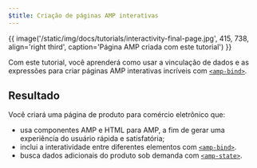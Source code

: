 ```yaml
---
$title: Criação de páginas AMP interativas
---
```


{{ image('/static/img/docs/tutorials/interactivity-final-page.jpg', 415, 738, align='right third', caption='Página AMP criada com este tutorial') }}

Com este tutorial, você aprenderá como usar a vinculação de dados e as expressões para criar páginas AMP interativas incríveis com [`<amp-bind>`](/pt_br/docs/reference/components/amp-bind.html).

## Resultado

Você criará uma página de produto para comércio eletrônico que:

- usa componentes AMP e HTML para AMP, a fim de gerar uma experiência do usuário rápida e satisfatória;
- inclui a interatividade entre diferentes elementos com [`<amp-bind>`](/pt_br/docs/reference/components/amp-bind.html).
- busca dados adicionais do produto sob demanda com [`<amp-state>`](/pt_br/docs/reference/components/amp-bind.html#state).
